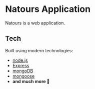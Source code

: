 # Natours Application

Natours is a web application.

## Tech

Built using modern technologies:

- [node.js](https://nodejs.org/)
- [Express](https://expressjs.com/)
- [mongoDB](https://www.mongodb.com/)
- [mongoose](https://mongoosejs.com/)
- **and much more 🤪**

